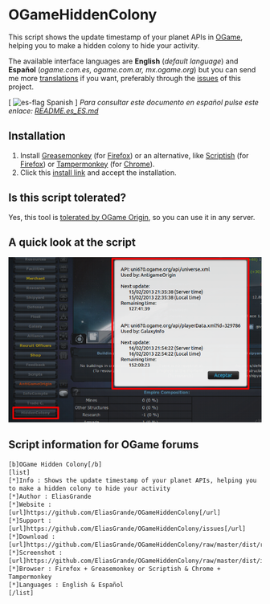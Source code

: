 
OGameHiddenColony
=================

This script shows the update timestamp of your planet APIs in [OGame], helping you to make a hidden colony to hide your activity.

The available interface languages are **English** (*default language*) and **Español** (*ogame.com.es, ogame.com.ar, mx.ogame.org*) but you can send me more [translations] if you want, preferably through the [issues] of this project.

\[ ![es-flag] Spanish \] *Para consultar este documento en español pulse este enlace: [README.es\_ES.md]*

Installation
------------

  1. Install [Greasemonkey] \(for [Firefox]\) or an alternative, like [Scriptish] \(for [Firefox]\) or [Tampermonkey] \(for [Chrome]\).
  2. Click this [install link] and accept the installation.

Is this script tolerated?
-------------------------

Yes, this tool is [tolerated by OGame Origin], so you can use it in any server.

A quick look at the script
--------------------------

![screenshot]

Script information for OGame forums
-----------------------------------

```
[b]OGame Hidden Colony[/b]
[list]
[*]Info : Shows the update timestamp of your planet APIs, helping you to make a hidden colony to hide your activity
[*]Author : EliasGrande
[*]Website : [url]https://github.com/EliasGrande/OGameHiddenColony[/url]
[*]Support : [url]https://github.com/EliasGrande/OGameHiddenColony/issues[/url]
[*]Download : [url]https://github.com/EliasGrande/OGameHiddenColony/raw/master/dist/releases/latest.user.js[/url]
[*]Screenshot : [url]https://github.com/EliasGrande/OGameHiddenColony/raw/master/dist/img/screenshot.png[/url]
[*]Browser : Firefox + Greasemonkey or Scriptish & Chrome + Tampermonkey
[*]Languages : English & Español
[/list]
```

[OGame]:http://en.ogame.gameforge.com/
[tolerated by OGame Origin]:http://board.origin.ogame.gameforge.com/board175-user-projects/board39-official-tolerated-tools-addons-scripts/4805-ogame-hidden-colony/

[Firefox]:https://www.mozilla.org/firefox
[Greasemonkey]:https://addons.mozilla.org/firefox/addon/greasemonkey/
[Scriptish]:https://addons.mozilla.org/firefox/addon/scriptish/

[Chrome]:https://www.google.com/chrome/
[Tampermonkey]:https://chrome.google.com/webstore/detail/tampermonkey/dhdgffkkebhmkfjojejmpbldmpobfkfo

[issues]:/../../issues
[README.es\_ES.md]:README.es_ES.md
[translations]:dist/locale
[install link]:dist/releases/latest.user.js?raw=true
[screenshot]:dist/img/screenshot.png?raw=true

[es-flag]:https://dl.dropboxusercontent.com/u/89283239/icons/famfamfam.com/flag_icons/png/es.png


